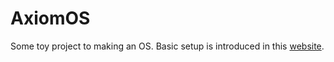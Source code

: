 # AxiomOS
Some toy project to making an OS. Basic setup is introduced in this [website](https://os.phil-opp.com/edition-1/).
